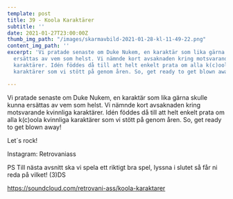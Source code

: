 ```yaml
---
template: post
title: 39 - Koola Karaktärer
subtitle: ''
date: 2021-01-27T23:00:00Z
thumb_img_path: "/images/skarmavbild-2021-01-28-kl-11-49-22.png"
content_img_path: ''
excerpt: 'Vi pratade senaste om Duke Nukem, en karaktär som lika gärna skulle kunna
  ersättas av vem som helst. Vi nämnde kort avsaknaden kring motsvarande kvinnliga
  karaktärer. Idén föddes då till att helt enkelt prata om alla k(c)oola kvinnliga
  karaktärer som vi stött på genom åren. So, get ready to get blown away! '

---
```

Vi pratade senaste om Duke Nukem, en karaktär som lika gärna skulle kunna ersättas av vem som helst. Vi nämnde kort avsaknaden kring motsvarande kvinnliga karaktärer. Idén föddes då till att helt enkelt prata om alla k(c)oola kvinnliga karaktärer som vi stött på genom åren. So, get ready to get blown away!   
  
Let´s rock!  
  
Instagram: Retrovaniass

PS Till nästa avsnitt ska vi spela ett riktigt bra spel, lyssna i slutet så får ni reda på vilket! (3)DS  
  
https://soundcloud.com/retrovani-ass/koola-karaktarer